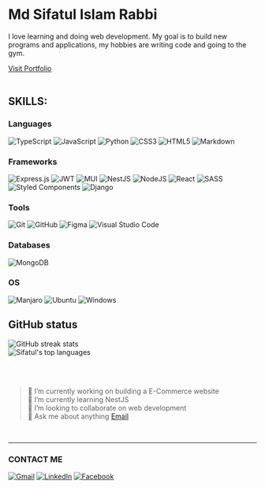 <!--
<img src='./images/background.jpg' alt=''/>
<br/>
<br/>
-->

# Md Sifatul Islam Rabbi

I love learning and doing web development. My goal is to build new programs and applications, my hobbies are writing code and going to the gym.

<a href="https://sifatulrabbi.github.io">Visit Portfolio</a>
<br/>
<br/>

## SKILLS:

<!-- icons
<code><img src='./icons/javascript.svg' alt='javascript' height='25'></code>
<code><img src='./icons/typescript.svg' alt='typescript' height='25'></code>
<code><img src='./icons/html.svg' alt='html' height='25'></code>
<code><img src='./icons/css.svg' alt='css' height='25'></code>
<code><img src='./icons/react.svg' alt='react' height='25'></code>
<code><img src='./icons/nodejs.svg' alt='nodejs' height='25'></code>
<code><img src='./icons/mongodb.svg' alt='mongodb' height='25'></code>
<code><img src='./icons/firebase.svg' alt='firebase' height='25'></code>
<code><img src='./icons/nestjs.svg' alt='firebase' height='25'></code>
<code><img src='./icons/python.svg' alt='firebase' height='25'></code>
<code><img src='./icons/django.svg' alt='firebase' height='25'></code>
-->

<!-- badges -->
### Languages

![TypeScript](https://img.shields.io/badge/typescript-%23007ACC.svg?style=for-the-badge&logo=typescript&logoColor=white)
![JavaScript](https://img.shields.io/badge/javascript-%23323330.svg?style=for-the-badge&logo=javascript&logoColor=%23F7DF1E)
![Python](https://img.shields.io/badge/python-3670A0?style=for-the-badge&logo=python&logoColor=ffdd54)
![CSS3](https://img.shields.io/badge/css3-%231572B6.svg?style=for-the-badge&logo=css3&logoColor=white)
![HTML5](https://img.shields.io/badge/html5-%23E34F26.svg?style=for-the-badge&logo=html5&logoColor=white)
![Markdown](https://img.shields.io/badge/markdown-%23000000.svg?style=for-the-badge&logo=markdown&logoColor=white)

### Frameworks

![Express.js](https://img.shields.io/badge/express.js-%23404d59.svg?style=for-the-badge&logo=express&logoColor=%2361DAFB)
![JWT](https://img.shields.io/badge/JWT-black?style=for-the-badge&logo=JSON%20web%20tokens)
![MUI](https://img.shields.io/badge/MUI-%230081CB.svg?style=for-the-badge&logo=material-ui&logoColor=white)
![NestJS](https://img.shields.io/badge/nestjs-%23E0234E.svg?style=for-the-badge&logo=nestjs&logoColor=white)
![NodeJS](https://img.shields.io/badge/node.js-6DA55F?style=for-the-badge&logo=node.js&logoColor=white)
![React](https://img.shields.io/badge/react-%2320232a.svg?style=for-the-badge&logo=react&logoColor=%2361DAFB)
![SASS](https://img.shields.io/badge/SASS-hotpink.svg?style=for-the-badge&logo=SASS&logoColor=white)
![Styled Components](https://img.shields.io/badge/styled--components-DB7093?style=for-the-badge&logo=styled-components&logoColor=white)
![Django](https://img.shields.io/badge/django-%23092E20.svg?style=for-the-badge&logo=django&logoColor=white)
 
### Tools
 
![Git](https://img.shields.io/badge/git-%23F05033.svg?style=for-the-badge&logo=git&logoColor=white)
![GitHub](https://img.shields.io/badge/github-%23121011.svg?style=for-the-badge&logo=github&logoColor=white)
![Figma](https://img.shields.io/badge/figma-%23F24E1E.svg?style=for-the-badge&logo=figma&logoColor=white)
![Visual Studio Code](https://img.shields.io/badge/Visual%20Studio%20Code-0078d7.svg?style=for-the-badge&logo=visual-studio-code&logoColor=white)

### Databases

![MongoDB](https://img.shields.io/badge/MongoDB-%234ea94b.svg?style=for-the-badge&logo=mongodb&logoColor=white)

### OS

![Manjaro](https://img.shields.io/badge/Manjaro-35BF5C?style=for-the-badge&logo=Manjaro&logoColor=white)
![Ubuntu](https://img.shields.io/badge/Ubuntu-E95420?style=for-the-badge&logo=ubuntu&logoColor=white)
![Windows](https://img.shields.io/badge/Windows-0078D6?style=for-the-badge&logo=windows&logoColor=white)


## GitHub status

![GitHub streak stats](https://github-readme-streak-stats.herokuapp.com/?user=sifatulrabbi&theme=tokyonight)   
<img align="center" src="https://github-readme-stats.vercel.app/api/top-langs/?username=sifatulrabbi&layout=compact&theme=tokyonight" alt="Sifatul's top languages"/>

<br/><br/>

> 🔭 I’m currently working on building a E-Commerce website  
> 🌱 I’m currently learning NestJS  
> 👯 I’m looking to collaborate on web development  
> 💬 Ask me about anything [Email](mailto:mdsifatulislam.rabbi@gmail.com)  

<br/>

---

### CONTACT ME

<a href="https://linkedin/in/temujins">![Gmail](https://img.shields.io/badge/Gmail-D14836?style=for-the-badge&logo=gmail&logoColor=white)</a>
<a href="mailto:mdsifatulislam.rabbi@gmail.com">![LinkedIn](https://img.shields.io/badge/linkedin-%230077B5.svg?style=for-the-badge&logo=linkedin&logoColor=white)</a>
<a href="https://facebook.com/ttemujins">![Facebook](https://img.shields.io/badge/Facebook-%231877F2.svg?style=for-the-badge&logo=Facebook&logoColor=white)</a>
